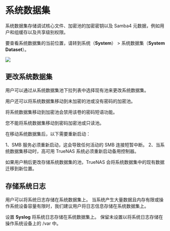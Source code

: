 # 系统数据集

系统数据集存储调试核心文件、加密池的加密密钥以及 Samba4 元数据，例如用户和组缓存以及共享级别权限。

要查看系统数据集的当前位置，请转到系统（**System**） > 系统数据集（**System Dataset**）。

![](https://www.truenas.com/docs/images/CORE/12.0/ConfigureSystemDataset.png)

## 更改系统数据集

用户可以通过从系统数据集池下拉列表中选择现有池来更改系统数据集。

用户还可以将系统数据集移动到未加密的池或没有密码的加密池。

将系统数据集移动到加密池会禁用该卷的密码短语功能。

您不能将系统数据集移动到密码加密池或只读池。

在移动系统数据集后，以下需要重新启动：

1、SMB 服务必须重新启动，这会导致任何活动的 SMB 连接短暂中断。
2、当系统数据集移动时，高可用 TrueNAS 系统必须重新启动备用控制器。

如果用户稍后更改存储系统数据集的池，TrueNAS 会将系统数据集中的现有数据迁移到新位置。

## 存储系统日志

用户可以将系统日志存储在系统数据集上。 当系统产生大量数据且内存有限或操作系统设备容量有限时，我们建议用户将日志信息存储在系统数据集上。

设置 **Syslog** 将系统日志存储在系统数据集上。 保留未设置以将系统日志存储在操作系统设备上的 /var 中。

